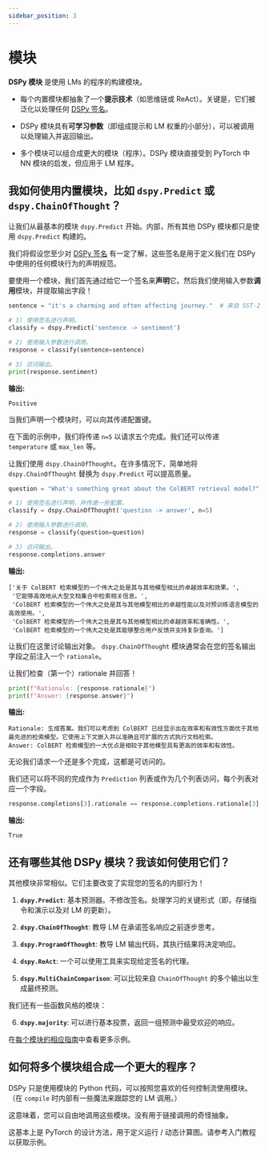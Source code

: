 ```yaml
---
sidebar_position: 3
---
```


# 模块

**DSPy 模块** 是使用 LMs 的程序的构建模块。

- 每个内置模块都抽象了一个**提示技术**（如思维链或 ReAct）。关键是，它们被泛化以处理任何 [DSPy 签名](https://dspy-docs.vercel.app/docs/building-blocks/signatures)。

- DSPy 模块具有**可学习参数**（即组成提示和 LM 权重的小部分），可以被调用以处理输入并返回输出。

- 多个模块可以组合成更大的模块（程序）。DSPy 模块直接受到 PyTorch 中 NN 模块的启发，但应用于 LM 程序。


## 我如何使用内置模块，比如 `dspy.Predict` 或 `dspy.ChainOfThought`？

让我们从最基本的模块 `dspy.Predict` 开始。内部，所有其他 DSPy 模块都只是使用 `dspy.Predict` 构建的。

我们将假设您至少对 [DSPy 签名](https://dspy-docs.vercel.app/docs/building-blocks/signatures) 有一定了解，这些签名是用于定义我们在 DSPy 中使用的任何模块行为的声明规范。

要使用一个模块，我们首先通过给它一个签名来**声明**它。然后我们使用输入参数**调用**模块，并提取输出字段！

```python
sentence = "it's a charming and often affecting journey."  # 来自 SST-2 数据集的示例。

# 1) 使用签名进行声明。
classify = dspy.Predict('sentence -> sentiment')

# 2) 使用输入参数进行调用。
response = classify(sentence=sentence)

# 3) 访问输出。
print(response.sentiment)
```
**输出:**
```text
Positive
```

当我们声明一个模块时，可以向其传递配置键。

在下面的示例中，我们将传递 `n=5` 以请求五个完成。我们还可以传递 `temperature` 或 `max_len` 等。

让我们使用 `dspy.ChainOfThought`。在许多情况下，简单地将 `dspy.ChainOfThought` 替换为 `dspy.Predict` 可以提高质量。

```python
question = "What's something great about the ColBERT retrieval model?"

# 1) 使用签名进行声明，并传递一些配置。
classify = dspy.ChainOfThought('question -> answer', n=5)

# 2) 使用输入参数进行调用。
response = classify(question=question)

# 3) 访问输出。
response.completions.answer
```
**输出:**
```text
['关于 ColBERT 检索模型的一个伟大之处是其与其他模型相比的卓越效率和效果。',
 '它能够高效地从大型文档集合中检索相关信息。',
 'ColBERT 检索模型的一个伟大之处是其与其他模型相比的卓越性能以及对预训练语言模型的高效使用。',
 'ColBERT 检索模型的一个伟大之处是其与其他模型相比的卓越效率和准确性。',
 'ColBERT 检索模型的一个伟大之处是其能够整合用户反馈并支持复杂查询。']
```

让我们在这里讨论输出对象。
`dspy.ChainOfThought` 模块通常会在您的签名输出字段之前注入一个 `rationale`。

让我们检查（第一个）rationale 并回答！

```python
print(f"Rationale: {response.rationale}")
print(f"Answer: {response.answer}")
```
**输出:**
```text
Rationale: 生成答案。我们可以考虑到 ColBERT 已经显示出在效率和有效性方面优于其他最先进的检索模型。它使用上下文嵌入并以准确且可扩展的方式执行文档检索。
Answer: ColBERT 检索模型的一大优点是相较于其他模型具有更高的效率和有效性。
```

无论我们请求一个还是多个完成，这都是可访问的。

我们还可以将不同的完成作为 `Prediction` 列表或作为几个列表访问，每个列表对应一个字段。

```python
response.completions[3].rationale == response.completions.rationale[3]
```
**输出:**
```text
True
```


## 还有哪些其他 DSPy 模块？我该如何使用它们？

其他模块非常相似。它们主要改变了实现您的签名的内部行为！

1. **`dspy.Predict`**: 基本预测器。不修改签名。处理学习的关键形式（即，存储指令和演示以及对 LM 的更新）。

2. **`dspy.ChainOfThought`**: 教导 LM 在承诺签名响应之前逐步思考。

3. **`dspy.ProgramOfThought`**: 教导 LM 输出代码，其执行结果将决定响应。

4. **`dspy.ReAct`**: 一个可以使用工具来实现给定签名的代理。

5. **`dspy.MultiChainComparison`**: 可以比较来自 `ChainOfThought` 的多个输出以生成最终预测。


我们还有一些函数风格的模块：

6. **`dspy.majority`**: 可以进行基本投票，返回一组预测中最受欢迎的响应。


在[每个模块的相应指南](https://dspy-docs.vercel.app/api/category/modules)中查看更多示例。


## 如何将多个模块组合成一个更大的程序？

DSPy 只是使用模块的 Python 代码，可以按照您喜欢的任何控制流使用模块。（在 `compile` 时内部有一些魔法来跟踪您的 LM 调用。）

这意味着，您可以自由地调用这些模块。没有用于链接调用的奇怪抽象。

这基本上是 PyTorch 的设计方法，用于定义运行 / 动态计算图。请参考入门教程以获取示例。